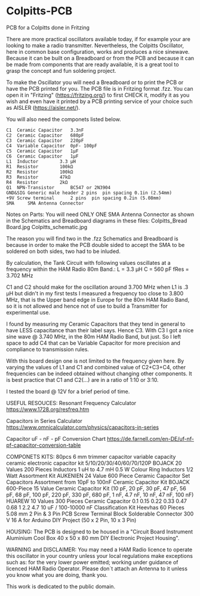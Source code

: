 # Colpitts-PCB
PCB for a Colpitts done in Fritzing

There are more practical oscillators available today, if for example your are looking to make a radio transmitter.
Nevertheless, the Colpitts Oscillator, here in common base configuration, works and produces a nice sinewave.
Because it can be built on a Breadboard or from the PCB 
and because it can be made from components that are ready available,
it is a great tool to grasp the concept and fun soldering project.

To make the Oscillator you will need a Breadboard or to print the PCB or have the PCB printed for you.
The PCB file is in Fritzing format .fzz.
You can open it in "Fritzing" (https://fritzing.org/) to first CHECK it, modify it as you wish
and even have it printed by a PCB printing service of your choice such as AISLER (https://aisler.net/).

You will also need the componets listed below.
	
	C1 	Ceramic Capacitor	3.3nF
	C2 	Ceramic Capacitor	680pF
	C3 	Ceramic Capacitor	220pF
	C4 	Variable Capacitor	0pF- 100pF
	C5 	Ceramic Capacitor	1µF
	C6 	Ceramic Capacitor	1µF
	L1 	Inductor		3.3 µH
	R1 	Resistor		100kΩ 
	R2 	Resistor		100kΩ 
	R3 	Resistor		47kΩ
	R4 	Resistor		2kΩ 
 	Q1 	NPN-Transistor		BC547 or 2N3904
  	GND&SIG Generic male header	2 pins 	pin spacing 0.1in (2.54mm)
 	+9V	Screw terminal		2 pins 	pin spacing 0.2in (5.08mm)
	SMA 	SMA Antenna Connector

Notes on Parts:
You will need ONLY ONE SMA Antenna Connector as shown in the Schematics and Breadboard diagrams in these files:
	Colpitts_Bread Board.jpg
	Colpitts_schematic.jpg

The reason you will find two in the .fzz Schematics and Breadboard 
is because in order to make the PCB double sided to accept the SMA to be soldered on both sides, two had to be inluded.

By calculation, the Tank Circuit with following values oscillates at a frequency within the HAM Radio 80m Band.:
		L = 3.3 µH 
		C = 560 pF
		fRes = 3.702 MHz

C1 and C2 should make for the oscillation around 3.700 MHz when L1 is .3 µH but didn't in my first tests I measured a frequency too close to 3.800 MHz, 
that is the Upper band edge in Europe for the 80m HAM Radio Band, so it is not allowed and hence not of use to build a Transmitter for experimental use.

I found by measuring my Ceramic Capacitors that they tend in general to have LESS capacitance than their label says.
Hence C3. With C3 I got a nice sine wave @ 3.740 MHz, in the 80m HAM Radio Band, but just.
So I left space to add C4 that can be Variable Capacitor for more precision and compliance to transmission rules.

With this board design one is not limited to the frequency given here.
By varying the values of L1 and C1 and combined value of C2+C3+C4,
other frequencies can be indeed obtained without changing other components.
It is best practice that C1 and C2(...) are in a ratio of 1:10 or 3:10.

I tested the board @ 12V for a brief period of time.


USEFUL RESOUCES:
Resonant Frequency Calculator
https://www.1728.org/resfreq.htm

Capacitors in Series Calculator
https://www.omnicalculator.com/physics/capacitors-in-series

Capacitor uF - nF - pF Conversion Chart
https://de.farnell.com/en-DE/uf-nf-pf-capacitor-conversion-table


COMPONETS KITS:
80pcs 6 mm trimmer capacitor variable capacity ceramic electronic capacitor kit 5/10/20/30/40/60/70/120P 
BOJACK 20 Values 200 Pieces Inductors 1 uH to 4.7 mH 0.5 W Colour Ring Inductors 1/2 Watt Assortment Kit 
AUKENIEN 24 Value 600 Piece Ceramic Capacitor Set Capacitors Assortment from 10pF to 100nF Ceramic Capacitor Kit 
BOJACK 600-Piece 15 Value Ceramic Capacitor Kit (10 pF, 20 pF, 30 pF, 47 pF, 56 pF, 68 pF, 100 pF, 220 pF, 330 pF, 680 pF, 1 nF, 4.7 nF, 10 nF, 47 nF, 100 nF) 
HUAREW 10 Values 300 Pieces Ceramic Capacitor 0.1 0.15 0.22 0.33 0.47 0.68 1 2.2 4.7 10 uF / 100-10000 nF Classification Kit 
Heevhas 60 Pieces 5.08 mm 2 Pin & 3 Pin PCB Screw Terminal Block Solderable Connector 300 V 16 A for Arduino DIY Project (50 x 2 Pin, 10 x 3 Pin) 

HOUSING:
The PCB is designed to be housed in a
"Circuit Board Instrument Aluminium Cool Box 40 x 50 x 80 mm DIY Electronic Project Housing".

WARNING and DISCLAIMER: 
You may need a HAM Radio licence to operate this oscillator in your country 
unless your local regulations make exceptions such as: 
	for the very lower power emitted;
	working under guidance of licenced HAM Radio Operator.
Please don`t attach an Antenna to it unless you know what you are doing, thank you.


This work is dedicated to the public domain.


